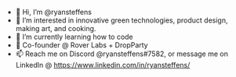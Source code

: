- 👋 Hi, I’m @ryansteffens
- 👀 I’m interested in innovative green technologies, product design, making art, and cooking.
- 🌱 I’m currently learning how to code
- 💞️ Co-founder @ Rover Labs + DropParty
- 📫 Reach me on Discord @ryansteffens#7582, or message me on LinkedIn @ https://www.linkedin.com/in/ryansteffens/
